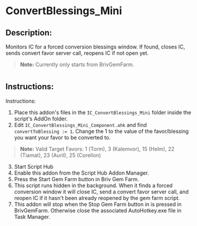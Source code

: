 # ConvertBlessings_Mini
## Description:
Monitors IC for a forced conversion blessings window. If found, closes IC, sends convert favor server call, reopens IC if not open yet.

> **Note:** Currently only starts from BrivGemFarm.

#
## Instructions:
Instructions:
1. Place this addon's files in the ``IC_ConvertBlessings_Mini`` folder inside the script's AddOn folder.
2. Edit ``IC_ConvertBlessings_Mini_Component.ahk`` and find ``convertToBlessing := 1``. Change the 1 to the value of the favor/blessing you want your favor to be converted to.
  > **Note:** Valid Target Favors: 1 (Torm), 3 (Kalemvor), 15 (Helm), 22 (Tiamat), 23 (Auril), 25 (Corellon)
3. Start Script Hub
4. Enable this addon from the Script Hub Addon Manager.
5. Press the Start Gem Farm button in Briv Gem Farm.
6. This script runs hidden in the background. When it finds a forced conversion window it will close IC, send a convert favor server call, and reopen IC if it hasn't been already reopened by the gem farm script.
7. This addon will stop when the Stop Gem Farm button in is pressed in BrivGemFarm. Otherwise close the associated AutoHotkey.exe file in Task Manager.